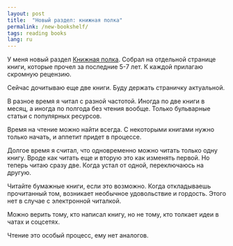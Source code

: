 ```yaml
---
layout: post
title:  "Новый раздел: книжная полка"
permalink: /new-bookshelf/
tags: reading books
lang: ru
---
```


У меня новый раздел [Книжная полка](/bookshelf). Собрал на отдельной странице
книги, которые прочел за последние 5-7 лет. К каждой прилагаю скромную рецензию.

Сейчас дочитываю еще две книги. Буду держать страничку актуальной.

В разное время я читал с разной частотой. Иногда по две книги в месяц, а иногда по
полгода без чтения вообще. Только бульварные статьи с популярных ресурсов.

Время на чтение можно найти всегда. С некоторыми книгами нужно только начать, и
аппетит придет в процессе.

Долгое время я считал, что одновременно можно читать только одну книгу. Вроде
как читать еще и вторую это как изменять первой. Но теперь читаю сразу
две. Когда устал от одной, переключаюсь на другую.

Читайте бумажные книги, если это возможно. Когда откладываешь прочитанный том,
возникает необычное удовольствие и гордость. Этого нет в случае с электронной
читалкой.

Можно верить тому, кто написал книгу, но не тому, кто толкает идеи в чатах и
соцсетях.

Чтение это особый процесс, ему нет аналогов.
